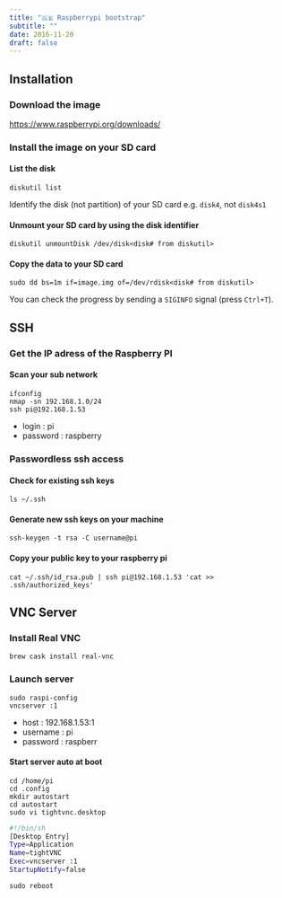 ```yaml
---
title: "🇬🇧 Raspberrypi bootstrap"
subtitle: ""
date: 2016-11-20
draft: false
---
```


## Installation

### Download the image

https://www.raspberrypi.org/downloads/

### Install the image on your SD card

#### List the disk

    diskutil list

Identify the disk (not partition) of your SD card e.g. `disk4`, not `disk4s1`

#### Unmount your SD card by using the disk identifier

    diskutil unmountDisk /dev/disk<disk# from diskutil>

#### Copy the data to your SD card

    sudo dd bs=1m if=image.img of=/dev/rdisk<disk# from diskutil>

You can check the progress by sending a `SIGINFO` signal (press `Ctrl+T`).

## SSH

### Get the IP adress of the Raspberry PI

#### Scan your sub network

    ifconfig
    nmap -sn 192.168.1.0/24
    ssh pi@192.168.1.53

* login : pi
* password : raspberry

### Passwordless ssh access

#### Check for existing ssh keys

    ls ~/.ssh

#### Generate new ssh keys on your machine

    ssh-keygen -t rsa -C username@pi

#### Copy your public key to your raspberry pi

    cat ~/.ssh/id_rsa.pub | ssh pi@192.168.1.53 'cat >> .ssh/authorized_keys'

## VNC Server

### Install Real VNC

    brew cask install real-vnc

### Launch server

    sudo raspi-config
    vncserver :1

* host : 192.168.1.53:1
* username : pi
* password : raspberr

#### Start server auto at boot

    cd /home/pi
    cd .config
    mkdir autostart
    cd autostart
    sudo vi tightvnc.desktop

```sh
#!/bin/sh
[Desktop Entry]
Type=Application
Name=tightVNC
Exec=vncserver :1
StartupNotify=false
```

    sudo reboot